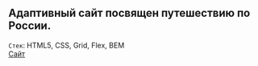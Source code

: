 Адаптивный сайт посвящен  путешествию по России.
---

`Стек`: HTML5, CSS, Grid, Flex, BEM  
[Сайт](https://zavizhenetc.github.io/Traveling-in-Russia/)
